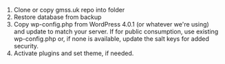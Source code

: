 1. Clone or copy gmss.uk repo into folder
2. Restore database from backup
3. Copy wp-config.php from WordPress 4.0.1 (or whatever we're using) and update to match your server. If for public consumption, use existing wp-config.php or, if none is available, update the salt keys for added security.
4. Activate plugins and set theme, if needed.